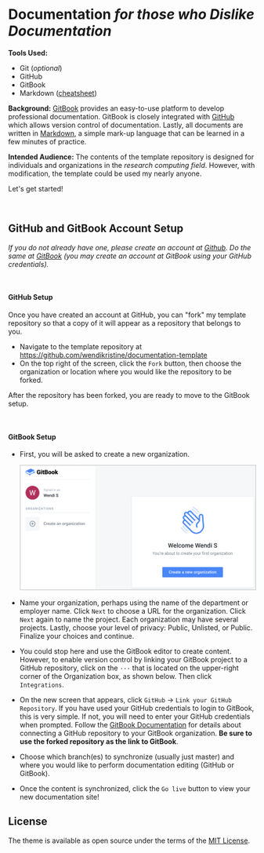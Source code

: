# Documentation _for those who Dislike Documentation_

**Tools Used:**
- Git (_optional_)
- GitHub
- GitBook
- Markdown ([cheatsheet](markdown-cheatsheet.pdf))

**Background:**
[GitBook](http://gitbook.com) provides an easy-to-use platform to develop professional documentation. GitBook is closely integrated with [GitHub](http://www.github.com) which allows version control of documentation. Lastly, all documents are written in [Markdown](https://en.wikipedia.org/wiki/Markdown), a simple mark-up language that can be learned in a few minutes of practice.

**Intended Audience:**
The contents of the template repository is designed for individuals and organizations in the _research computing field_. However, with modification, the template could be used my nearly anyone.

Let's get started!

<br>

## GitHub and GitBook Account Setup

_If you do not already have one, please create an account at [Github](https://github.com/). Do the same at [GitBook](http://www.gitbook.com) (you may create an account at GitBook using your GitHub credentials)._

<br>

#### GitHub Setup

Once you have created an account at GitHub, you can "fork" my template repository so that a copy of it will appear as a repository that belongs to you.

- Navigate to the template repository at https://github.com/wendikristine/documentation-template
- On the top right of the screen, click the `Fork` button, then choose the organization or location where you would like the repository to be forked.

After the repository has been forked, you are ready to move to the GitBook setup.

<br>

#### GitBook Setup
- First, you will be asked to create a new organization.    

  <a target="_new" href="screenshots/new-org.png"><img src="screenshots/new-org.png" style="border-style:ridge;border-color:#bfbfbf;border-width:1px;width:550px;" /></a>   
  <!-- o_ -->


- Name your organization, perhaps using the name of the department or employer name. Click `Next` to choose a URL for the organization. Click `Next` again to name the project. Each organization may have several projects. Lastly, choose your level of privacy: Public, Unlisted, or Public. Finalize your choices and continue.

- You could stop here and use the GitBook editor to create content. However, to enable version control by linking your GitBook project to a GitHub repository, click on the `···` that is located on the upper-right corner of the Organization box, as shown below. Then click `Integrations`.

- On the new screen that appears, click `GitHub` &rarr; `Link your GitHub Repository`. If you have used your GitHub credentials to login to GitBook, this is very simple. If not, you will need to enter your GitHub credentials when prompted. Follow the [GitBook Documentation](https://docs.gitbook.com/integrations/github) for details about connecting a GitHub repository to your GitBook organization. **Be sure to use the forked repository as the link to GitBook**.

- Choose which branch(es) to synchronize (usually just master) and where you would like to perform documentation editing (GitHub or GitBook).

- Once the content is synchronized, click the `Go live` button to view your new documentation site!


## License

The theme is available as open source under the terms of the
[MIT License](http://opensource.org/licenses/MIT).
